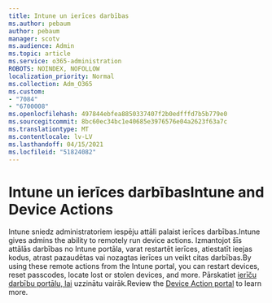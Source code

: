```yaml
---
title: Intune un ierīces darbības
ms.author: pebaum
author: pebaum
manager: scotv
ms.audience: Admin
ms.topic: article
ms.service: o365-administration
ROBOTS: NOINDEX, NOFOLLOW
localization_priority: Normal
ms.collection: Adm_O365
ms.custom:
- "7084"
- "6700008"
ms.openlocfilehash: 497844ebfea8850337407f2b0edfffd7b5b779e0
ms.sourcegitcommit: 8bc60ec34bc1e40685e3976576e04a2623f63a7c
ms.translationtype: MT
ms.contentlocale: lv-LV
ms.lasthandoff: 04/15/2021
ms.locfileid: "51824082"
---
```

# <a name="intune-and-device-actions"></a><span data-ttu-id="5d5f6-102">Intune un ierīces darbības</span><span class="sxs-lookup"><span data-stu-id="5d5f6-102">Intune and Device Actions</span></span>

<span data-ttu-id="5d5f6-103">Intune sniedz administratoriem iespēju attāli palaist ierīces darbības.</span><span class="sxs-lookup"><span data-stu-id="5d5f6-103">Intune gives admins the ability to remotely run device actions.</span></span> <span data-ttu-id="5d5f6-104">Izmantojot šīs attālās darbības no Intune portāla, varat restartēt ierīces, atiestatīt ieejas kodus, atrast pazaudētas vai nozagtas ierīces un veikt citas darbības.</span><span class="sxs-lookup"><span data-stu-id="5d5f6-104">By using these remote actions from the Intune portal, you can restart devices, reset passcodes, locate lost or stolen devices, and more.</span></span> <span data-ttu-id="5d5f6-105">Pārskatiet [ierīču darbību portālu, lai](https://docs.microsoft.com/mem/intune/remote-actions/) uzzinātu vairāk.</span><span class="sxs-lookup"><span data-stu-id="5d5f6-105">Review the [Device Action portal](https://docs.microsoft.com/mem/intune/remote-actions/) to learn more.</span></span>
